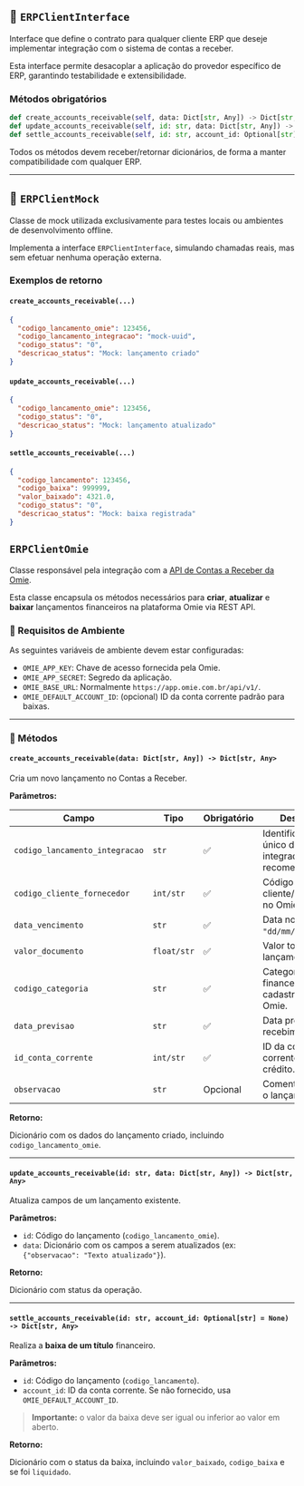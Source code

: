 
## 🧩 `ERPClientInterface`

Interface que define o contrato para qualquer cliente ERP que deseje implementar integração com o sistema de contas a receber.

Esta interface permite desacoplar a aplicação do provedor específico de ERP, garantindo testabilidade e extensibilidade.

### Métodos obrigatórios

```python
def create_accounts_receivable(self, data: Dict[str, Any]) -> Dict[str, Any]: ...
def update_accounts_receivable(self, id: str, data: Dict[str, Any]) -> Dict[str, Any]: ...
def settle_accounts_receivable(self, id: str, account_id: Optional[str] = None) -> Dict[str, Any]: ...
```

Todos os métodos devem receber/retornar dicionários, de forma a manter compatibilidade com qualquer ERP.

---

## 🧪 `ERPClientMock`

Classe de mock utilizada exclusivamente para testes locais ou ambientes de desenvolvimento offline.

Implementa a interface `ERPClientInterface`, simulando chamadas reais, mas sem efetuar nenhuma operação externa.

### Exemplos de retorno

#### `create_accounts_receivable(...)`

```json
{
  "codigo_lancamento_omie": 123456,
  "codigo_lancamento_integracao": "mock-uuid",
  "codigo_status": "0",
  "descricao_status": "Mock: lançamento criado"
}
```

#### `update_accounts_receivable(...)`

```json
{
  "codigo_lancamento_omie": 123456,
  "codigo_status": "0",
  "descricao_status": "Mock: lançamento atualizado"
}
```

#### `settle_accounts_receivable(...)`

```json
{
  "codigo_lancamento": 123456,
  "codigo_baixa": 999999,
  "valor_baixado": 4321.0,
  "codigo_status": "0",
  "descricao_status": "Mock: baixa registrada"
}
```

## `ERPClientOmie`

Classe responsável pela integração com a [API de Contas a Receber da Omie](https://app.omie.com.br/api/v1/financas/contareceber/).

Esta classe encapsula os métodos necessários para **criar**, **atualizar** e **baixar** lançamentos financeiros na plataforma Omie via REST API.

### 🔧 Requisitos de Ambiente

As seguintes variáveis de ambiente devem estar configuradas:

- `OMIE_APP_KEY`: Chave de acesso fornecida pela Omie.
- `OMIE_APP_SECRET`: Segredo da aplicação.
- `OMIE_BASE_URL`: Normalmente `https://app.omie.com.br/api/v1/`.
- `OMIE_DEFAULT_ACCOUNT_ID`: (opcional) ID da conta corrente padrão para baixas.

---

### 📘 Métodos

#### `create_accounts_receivable(data: Dict[str, Any]) -> Dict[str, Any>`

Cria um novo lançamento no Contas a Receber.

**Parâmetros:**

| Campo                      | Tipo        | Obrigatório | Descrição                                            |
|---------------------------|-------------|-------------|------------------------------------------------------|
| `codigo_lancamento_integracao` | `str`     | ✅           | Identificador único do integrador (UUID recomendado). |
| `codigo_cliente_fornecedor`    | `int/str` | ✅           | Código do cliente/fornecedor no Omie.                |
| `data_vencimento`              | `str`     | ✅           | Data no formato `"dd/mm/aaaa"`.                      |
| `valor_documento`             | `float/str` | ✅         | Valor total do lançamento.                           |
| `codigo_categoria`            | `str`     | ✅           | Categoria financeira cadastrada no Omie.             |
| `data_previsao`               | `str`     | ✅           | Data prevista de recebimento.                        |
| `id_conta_corrente`           | `int/str` | ✅           | ID da conta corrente para crédito.                   |
| `observacao`                  | `str`     | Opcional     | Comentário sobre o lançamento.                       |

**Retorno:**

Dicionário com os dados do lançamento criado, incluindo `codigo_lancamento_omie`.

---

#### `update_accounts_receivable(id: str, data: Dict[str, Any]) -> Dict[str, Any>`

Atualiza campos de um lançamento existente.

**Parâmetros:**

- `id`: Código do lançamento (`codigo_lancamento_omie`).
- `data`: Dicionário com os campos a serem atualizados (ex: `{"observacao": "Texto atualizado"}`).

**Retorno:**

Dicionário com status da operação.

---

#### `settle_accounts_receivable(id: str, account_id: Optional[str] = None) -> Dict[str, Any>`

Realiza a **baixa de um título** financeiro.

**Parâmetros:**

- `id`: Código do lançamento (`codigo_lancamento`).
- `account_id`: ID da conta corrente. Se não fornecido, usa `OMIE_DEFAULT_ACCOUNT_ID`.

> **Importante:** o valor da baixa deve ser igual ou inferior ao valor em aberto.

**Retorno:**

Dicionário com o status da baixa, incluindo `valor_baixado`, `codigo_baixa` e se foi `liquidado`.